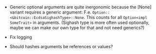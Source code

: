 


- Generic optional arguments are quite inergonomic because the [None] variant requires a generic argument:
  F.e. `Option::<&bitcoin::EcdsaSighashType>::None`.
  This counts for all `Option<impl SomeTrait>` in arguments.
  (Sighash type is more often used optionally, maybe we can make our own type for that and not need generics?)

- Fix logging

- Should hashes arguments be references or values?
